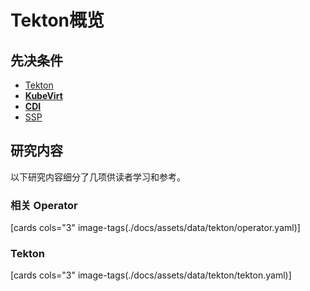 # Tekton概览

## 先决条件

<div class="grid cards" markdown>

-  [Tekton](https://tekton.dev/)
-  __[KubeVirt]__
-  __[CDI]__
-  [SSP](https://github.com/kubevirt/ssp-operator)

</div>

  [KubeVirt]: ../../index.md
  [CDI]: ../../../cdi/index.md

## 研究内容

以下研究内容细分了几项供读者学习和参考。

### 相关 Operator

[cards cols="3" image-tags(./docs/assets/data/tekton/operator.yaml)]

### Tekton

[cards cols="3" image-tags(./docs/assets/data/tekton/tekton.yaml)]
